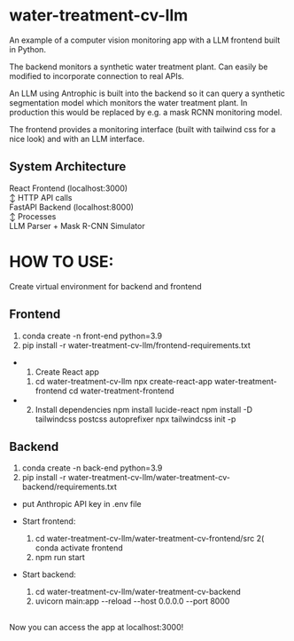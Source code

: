 # water-treatment-cv-llm
An example of a computer vision monitoring app with a LLM frontend built in Python.

The backend monitors a synthetic water treatment plant. Can easily be modified to incorporate connection to real APIs.

An LLM using Antrophic is built into the backend so it can query a synthetic segmentation model which monitors the water treatment plant. In production this would be replaced by e.g. a mask RCNN monitoring model.

The frontend provides a monitoring interface (built with tailwind css for a nice look) and with an LLM interface.

## System Architecture

React Frontend (localhost:3000) <br>
       ↕ HTTP API calls <br>
FastAPI Backend (localhost:8000)  <br>
       ↕ Processes <br>
LLM Parser + Mask R-CNN Simulator <br>

# HOW TO USE:

Create virtual environment for backend and frontend
  
  ## Frontend
  
  1) conda create -n front-end python=3.9
  2) pip install -r water-treatment-cv-llm/frontend-requirements.txt

- 1. Create React app
  1) cd water-treatment-cv-llm
  npx create-react-app water-treatment-frontend
  cd water-treatment-frontend

- 2. Install dependencies
  npm install lucide-react
  npm install -D tailwindcss postcss autoprefixer
  npx tailwindcss init -p
  
## Backend
  1) conda create -n back-end python=3.9
  2) pip install -r water-treatment-cv-llm/water-treatment-cv-backend/requirements.txt
  
  
- put Anthropic API key in .env file


- Start frontend:
  1) cd water-treatment-cv-llm/water-treatment-cv-frontend/src
  2( conda activate frontend	  
  3) npm run start

- Start backend:
  1) cd water-treatment-cv-llm/water-treatment-cv-backend
  2) uvicorn main:app --reload --host 0.0.0.0 --port 8000


##
Now you can access the app at localhost:3000!

